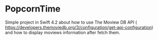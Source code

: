 # PopcornTime
Simple project in Swift 4.2 about how to use The Moview DB API ( https://developers.themoviedb.org/3/configuration/get-api-configuration) and how to display moviews information after fetch them.
